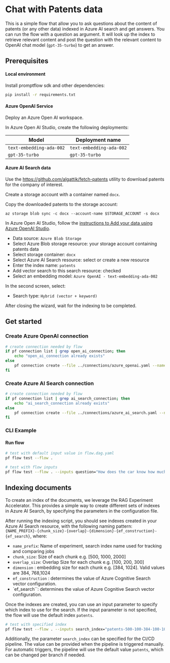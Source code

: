 # Chat with Patents data

This is a simple flow that allow you to ask questions about the content of patents (or any other data) indexed in Azure AI search and get answers.
You can run the flow with a question as argument.
It will look up the index to retrieve relevant content and post the question with the relevant content to OpenAI chat model (`gpt-35-turbo`) to get an answer.

## Prerequisites

#### Local environment

Install promptflow sdk and other dependencies:

```bash
pip install -r requirements.txt
```

#### Azure OpenAI Service

Deploy an Azure Open AI workspace.

In Azure Open AI Studio, create the following deployments:

| Model                    | Deployment name          |
| ------------------------ | ------------------------ |
| `text-embedding-ada-002` | `text-embedding-ada-002` |
| `gpt-35-turbo`           | `gpt-35-turbo`           |

#### Azure AI Search data

Use the https://github.com/algattik/fetch-patents utility to download patents for the company of interest.

Create a storage account with a container named `docx`.

Copy the downloaded patents to the storage account:

```
az storage blob sync -c docx --account-name $STORAGE_ACCOUNT -s docx
```

In Azure Open AI Studio, follow the [instructions to Add your data using Azure OpenAI Studio](https://learn.microsoft.com/en-us/azure/ai-services/openai/use-your-data-quickstart).

- Data source: `Azure Blob Storage`
- Select Azure Blob storage resource: your storage account containing patents data
- Select storage container: `docx`
- Select Azure AI Search resource: select or create a new resource
- Enter the index name: `patents`
- Add vector search to this search resource: checked
- Select an embedding model: `Azure OpenAI - text-embedding-ada-002`

In the second screen, select:

- Search type: `Hybrid (vector + keyword)`

After closing the wizard, wait for the indexing to be completed.

## Get started

### Create Azure OpenAI connection

```bash
# create connection needed by flow
if pf connection list | grep open_ai_connection; then
    echo "open_ai_connection already exists"
else
    pf connection create --file ../connections/azure_openai.yaml --name open_ai_connection --set api_key=<your_api_key> api_base=https://<your openai name>.openai.azure.com
fi
```

### Create Azure AI Search connection

```bash
# create connection needed by flow
if pf connection list | grep ai_search_connection; then
    echo "ai_search_connection already exists"
else
    pf connection create --file ../connections/azure_ai_search.yaml --name ai_search_connection --set api_key=<your_api_key> api_base=https://<your ai search name>.search.windows.net
fi
```

### CLI Example

#### Run flow

```bash
# test with default input value in flow.dag.yaml
pf flow test --flow .

# test with flow inputs
pf flow test --flow . --inputs question="How does the car know how much fuel is in the tank?"
```

## Indexing documents

To create an index of the documents, we leverage the RAG Experiment Accelerator.
This provides a simple way to create different sets of indexes in Azure AI Search, by specifying the parameters in the
configuration file.

After running the indexing script, you should see indexes created in your Azure AI Search resource, with the following
naming pattern: `{NAME_PREFIX}-{chunk_size}-{overlap}-{dimension}-{ef_construction}-{ef_search}`, where:

- `name_prefix`: Name of experiment, search index name used for tracking and comparing jobs
- `chunk_size`: Size of each chunk e.g. [500, 1000, 2000]
- `overlap_size`: Overlap Size for each chunk e.g. [100, 200, 300]
- `dimension` : embedding size for each chunk e.g. [384, 1024]. Valid values are 384, 768,1024
- `ef_construction` : determines the value of Azure Cognitive Search vector configuration.
- `ef_search``:  determines the value of Azure Cognitive Search vector configuration.

Once the indexes are created, you can use an input parameter to specify which index to use for the search. If the input
parameter is not specified, the flow will use the default index `patents`.

```bash
# test with specified index
pf flow test --flow . --inputs search_index="patents-500-100-384-100-100"
```

Additionally, the parameter `search_index` can be specified for the CI/CD pipeline. The value can be provided when the
pipeline is triggered manually. For automatic triggers, the pipeline will use the default value `patents`, which can be
changed per branch if needed.
